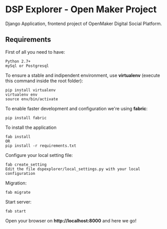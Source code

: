 # DSP Explorer - Open Maker Project

Django Application, frontend project of OpenMaker Digital Social Platform.

## Requirements

First of all you need to have:

    Python 2.7+
    mySql or Postgresql

To ensure a stable and indipendent environment, use **virtualenv** (execute this command inside the root folder):

    pip install virtualenv
    virtualenv env
    source env/bin/activate

To enable faster development and configuration we're using **fabric**:

    pip install fabric

To install the application

    fab install
    OR
    pip install -r requirements.txt

Configure your local setting file:

    fab create_setting
    Edit the file dspexplorer/local_settings.py with your local configuration

Migration:

    fab migrate

Start server:

    fab start

Open your browser on **http://localhost:8000** and here we go!

